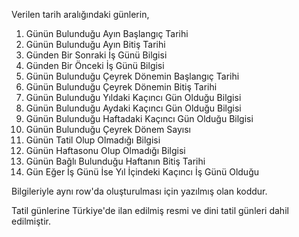 Verilen tarih aralığındaki günlerin,

1. Günün Bulunduğu Ayın Başlangıç Tarihi
2. Günün Bulunduğu Ayın Bitiş Tarihi
3. Günden Bir Sonraki İş Günü Bilgisi
4. Günden Bir Önceki İş Günü Bilgisi
5. Günün Bulunduğu Çeyrek Dönemin Başlangıç Tarihi
6. Günün Bulunduğu Çeyrek Dönemin Bitiş Tarihi
7. Günün Bulunduğu Yıldaki Kaçıncı Gün Olduğu Bilgisi
8. Günün Bulunduğu Aydaki Kaçıncı Gün Olduğu Bilgisi
9. Günün Bulunduğu Haftadaki Kaçıncı Gün Olduğu Bilgisi
10. Günün Bulunduğu Çeyrek Dönem Sayısı
11. Günün Tatil Olup Olmadığı Bilgisi
12. Günün Haftasonu Olup Olmadığı Bilgisi
13. Günün Bağlı Bulunduğu Haftanın Bitiş Tarihi
14. Gün Eğer İş Günü İse Yıl İçindeki Kaçıncı İş Günü Olduğu

Bilgileriyle aynı row'da oluşturulması için yazılmış olan koddur.

Tatil günlerine Türkiye'de ilan edilmiş resmi ve dini tatil günleri dahil edilmiştir.
